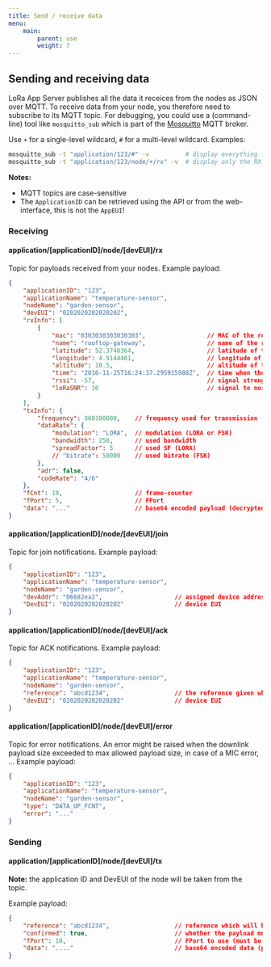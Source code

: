 ```yaml
---
title: Send / receive data
menu:
    main:
        parent: use
        weight: 7
---
```


## Sending and receiving data

LoRa App Server publishes all the data it receices from the nodes
as JSON over MQTT. To receive data from your node, you therefore 
need to subscribe to its MQTT topic. For debugging, you could use a 
(command-line) tool like `mosquitto_sub` which is part of the 
[Mosquitto](http://mosquitto.org/) MQTT broker.

Use `+` for a single-level wildcard, `#` for a multi-level wildcard.
Examples:

```bash
mosquitto_sub -t "application/123/#" -v          # display everything for the given application ID
mosquitto_sub -t "application/123/node/+/rx" -v  # display only the RX payloads for the given application ID
```

**Notes:**

* MQTT topics are case-sensitive
* The `ApplicationID` can be retrieved using the API or from the web-interface,
  this is not the `AppEUI`!

### Receiving

#### application/[applicationID]/node/[devEUI]/rx

Topic for payloads received from your nodes. Example payload:

```json
{
	"applicationID": "123",
	"applicationName": "temperature-sensor",
	"nodeName": "garden-sensor",
	"devEUI": "0202020202020202",
	"rxInfo": [
		{
			"mac": "0303030303030303",                 // MAC of the receiving gateway
			"name": "rooftop-gateway",                 // name of the receiving gateway
			"latitude": 52.3740364,                    // latitude of the receiving gateway
			"longitude": 4.9144401,                    // longitude of the receiving gateway
			"altitude": 10.5,                          // altitude of the receiving gateway
			"time": "2016-11-25T16:24:37.295915988Z",  // time when the package was received (GPS time of gateway, only set when available)
			"rssi": -57,                               // signal strength (dBm)
			"loRaSNR": 10                              // signal to noise ratio
		}
	],
	"txInfo": {
		"frequency": 868100000,    // frequency used for transmission
		"dataRate": {
			"modulation": "LORA",  // modulation (LORA or FSK)
			"bandwidth": 250,      // used bandwidth
			"spreadFactor": 5      // used SF (LORA)
			// "bitrate": 50000    // used bitrate (FSK)
		},
		"adr": false,
		"codeRate": "4/6"
	},
	"fCnt": 10,                    // frame-counter
	"fPort": 5,                    // FPort
	"data": "..."                  // base64 encoded payload (decrypted)
}
```

#### application/[applicationID]/node/[devEUI]/join

Topic for join notifications. Example payload:

```json
{
	"applicationID": "123",
	"applicationName": "temperature-sensor",
	"nodeName": "garden-sensor",
	"devAddr": "06682ea2",                    // assigned device address
	"DevEUI": "0202020202020202"              // device EUI
}
```

#### application/[applicationID]/node/[devEUI]/ack

Topic for ACK notifications. Example payload:

```json
{
	"applicationID": "123",
	"applicationName": "temperature-sensor",
	"nodeName": "garden-sensor",
	"reference": "abcd1234",                  // the reference given when sending the downlink payload
	"devEUI": "0202020202020202"              // device EUI
}
```

#### application/[applicationID]/node/[devEUI]/error

Topic for error notifications. An error might be raised when the downlink
payload size exceeded to max allowed payload size, in case of a MIC error,
... Example payload:

```json
{
	"applicationID": "123",
	"applicationName": "temperature-sensor",
	"nodeName": "garden-sensor",
	"type": "DATA_UP_FCNT",
	"error": "..."
}
```

### Sending

#### application/[applicationID]/node/[devEUI]/tx

**Note:** the application ID and DevEUI of the node will be taken from the topic.

Example payload:

```json
{
	"reference": "abcd1234",                  // reference which will be used on ack or error (this can be a random string)
	"confirmed": true,                        // whether the payload must be sent as confirmed data down or not
	"fPort": 10,                              // FPort to use (must be > 0)
	"data": "...."                            // base64 encoded data (plaintext, will be encrypted by LoRa Server)
}

```
